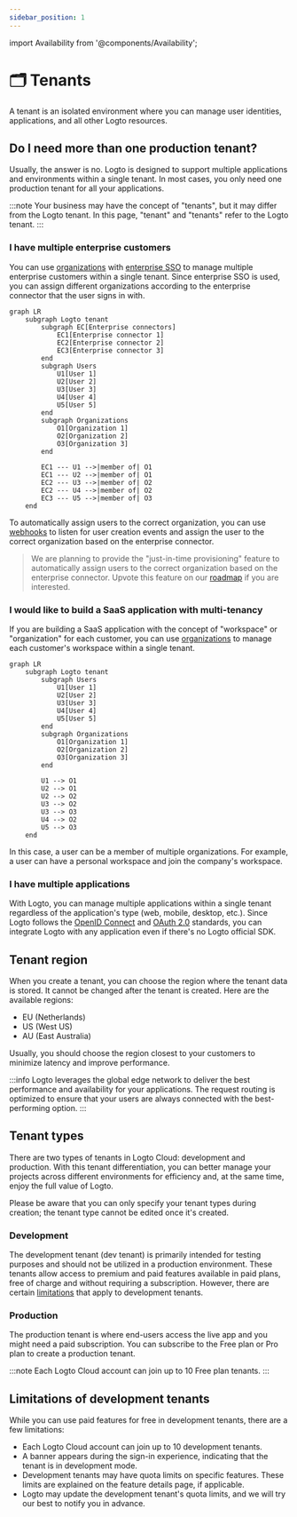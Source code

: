 ```yaml
---
sidebar_position: 1
---
```


import Availability from '@components/Availability';

<head>
  <link rel="canonical" href="https://docs.logto.io/logto-cloud/tenant-settings/#production" />
</head>

# 🗂️ Tenants

<Availability cloud oss={false} />

A tenant is an isolated environment where you can manage user identities, applications, and all other Logto resources.

## Do I need more than one production tenant?

Usually, the answer is no. Logto is designed to support multiple applications and environments within a single tenant. In most cases, you only need one production tenant for all your applications.

:::note
Your business may have the concept of "tenants", but it may differ from the Logto tenant. In this page, "tenant" and "tenants" refer to the Logto tenant.
:::

### I have multiple enterprise customers

You can use [organizations](/docs/recipes/organizations/) with [enterprise SSO](/docs/recipes/single-sign-on/) to manage multiple enterprise customers within a single tenant. Since enterprise SSO is used, you can assign different organizations according to the enterprise connector that the user signs in with.

```mermaid
graph LR
    subgraph Logto tenant
        subgraph EC[Enterprise connectors]
            EC1[Enterprise connector 1]
            EC2[Enterprise connector 2]
            EC3[Enterprise connector 3]
        end
        subgraph Users
            U1[User 1]
            U2[User 2]
            U3[User 3]
            U4[User 4]
            U5[User 5]
        end
        subgraph Organizations
            O1[Organization 1]
            O2[Organization 2]
            O3[Organization 3]
        end

        EC1 --- U1 -->|member of| O1
        EC1 --- U2 -->|member of| O1
        EC2 --- U3 -->|member of| O2
        EC2 --- U4 -->|member of| O2
        EC3 --- U5 -->|member of| O3
    end
```

To automatically assign users to the correct organization, you can use [webhooks](/docs/recipes/webhooks/) to listen for user creation events and assign the user to the correct organization based on the enterprise connector.

> We are planning to provide the "just-in-time provisioning" feature to automatically assign users to the correct organization based on the enterprise connector. Upvote this feature on our [roadmap](https://logto.productlane.com/roadmap) if you are interested.

### I would like to build a SaaS application with multi-tenancy

If you are building a SaaS application with the concept of "workspace" or "organization" for each customer, you can use [organizations](/docs/recipes/organizations/) to manage each customer's workspace within a single tenant.

```mermaid
graph LR
    subgraph Logto tenant
        subgraph Users
            U1[User 1]
            U2[User 2]
            U3[User 3]
            U4[User 4]
            U5[User 5]
        end
        subgraph Organizations
            O1[Organization 1]
            O2[Organization 2]
            O3[Organization 3]
        end

        U1 --> O1
        U2 --> O1
        U2 --> O2
        U3 --> O2
        U3 --> O3
        U4 --> O2
        U5 --> O3
    end
```

In this case, a user can be a member of multiple organizations. For example, a user can have a personal workspace and join the company's workspace.

### I have multiple applications

With Logto, you can manage multiple applications within a single tenant regardless of the application's type (web, mobile, desktop, etc.). Since Logto follows the [OpenID Connect](https://openid.net/connect/) and [OAuth 2.0](https://datatracker.ietf.org/doc/html/rfc6749) standards, you can integrate Logto with any application even if there's no Logto official SDK.

## Tenant region

When you create a tenant, you can choose the region where the tenant data is stored. It cannot be changed after the tenant is created. Here are the available regions:

- EU (Netherlands)
- US (West US)
- AU (East Australia)

Usually, you should choose the region closest to your customers to minimize latency and improve performance.

:::info
Logto leverages the global edge network to deliver the best performance and availability for your applications. The request routing is optimized to ensure that your users are always connected with the best-performing option.
:::

## Tenant types

There are two types of tenants in Logto Cloud: development and production. With this tenant differentiation, you can better manage your projects across different environments for efficiency and, at the same time, enjoy the full value of Logto.

Please be aware that you can only specify your tenant types during creation; the tenant type cannot be edited once it's created.

### Development

The development tenant (dev tenant) is primarily intended for testing purposes and should not be utilized in a production environment. These tenants allow access to premium and paid features available in paid plans, free of charge and without requiring a subscription. However, there are certain [limitations](#limitations-of-development-tenants) that apply to development tenants.

### Production

The production tenant is where end-users access the live app and you might need a paid subscription. You can subscribe to the Free plan or Pro plan to create a production tenant.

:::note
Each Logto Cloud account can join up to 10 Free plan tenants.
:::

## Limitations of development tenants

While you can use paid features for free in development tenants, there are a few limitations:

- Each Logto Cloud account can join up to 10 development tenants.
- A banner appears during the sign-in experience, indicating that the tenant is in development mode.
- Development tenants may have quota limits on specific features. These limits are explained on the feature details page, if applicable.
- Logto may update the development tenant's quota limits, and we will try our best to notify you in advance.
